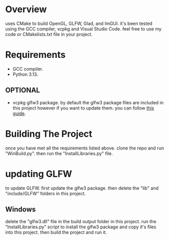 # Overview
uses CMake to build OpenGL, GLFW, Glad, and ImGUI. it's been tested using the GCC compiler, vcpkg and Visual Studio Code. feel free to use my code or CMakelists.txt file in your project.<br>

# Requirements
* GCC compiler.<br>
* Python 3.13.<br>

## OPTIONAL
* vcpkg glfw3 package. by default the glfw3 package files are included in this project however if you want to update them. you can follow [this guide](https://github.com/DanishCraftYT/OpenGLCMake?tab=readme-ov-file#updating-glfw).<br>

# Building The Project
once you have met all the requirements listed above. clone the repo and run "WinBuild.py". then run the "InstallLibraries.py" file.<br>

# updating GLFW
to update GLFW. first update the glfw3 package. then delete the "lib" and "include/GLFW" folders in this project.

## Windows
delete the "glfw3.dll" file in the build output folder in this project. run the "InstallLibraries.py" script to install the glfw3 package and copy it's files into this project. then build the project and run it.<br>
